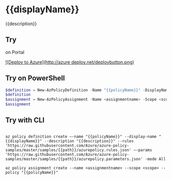 # {{displayName}}

{{description}}


## Try 
on Portal

[![Deploy to Azure](http://azure
deploy.net/deploybutton.png)](https://portal.azure.com/?feature.customportal=false&microsoft_azure_policy=true#blade/Microsoft_Azure_Policy/CreatePolicyDefinitionBlade)

## Try on PowerShell

````powershell
$definition = New-AzPolicyDefinition -Name "{{policyName}}" -DisplayName "{{displayName}}" -description "{{description}}" -Policy 'https://raw.githubusercontent.com/Azure/azure-policy-samples/master/samples/{{path}}/azurepolicy.rules.json' -Parameter 'https://raw.githubusercontent.com/Azure/azure-policy-samples/master/samples/{{path}}/azurepolicy.parameters.json' -Mode All
$definition
$assignment = New-AzPolicyAssignment -Name <assignmentname> -Scope <scope> -PolicyDefinition $definition
$assignment 
````



## Try with CLI

````cli

az policy definition create –-name "{{policyName}}" --display-name "{{displayName}}" --description "{{description}}" --rules 'https://raw.githubusercontent.com/Azure/azure-policy-samples/master/samples/{{path}}/azurepolicy.rules.json' –-params 'https://raw.githubusercontent.com/Azure/azure-policy-samples/master/samples/{{path}}/azurepolicy.parameters.json' -mode All

az policy assignment create --name <assignmentname> --scope <scope> --policy "{{policyName}}" 

````

